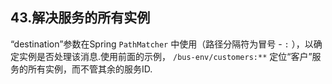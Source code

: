 ## 43.解决服务的所有实例

“destination”参数在Spring  `PathMatcher` 中使用（路径分隔符为冒号 -   `:` ），以确定实例是否处理该消息.使用前面的示例， `/bus-env/customers:**` 定位“客户”服务的所有实例，而不管其余的服务ID.
